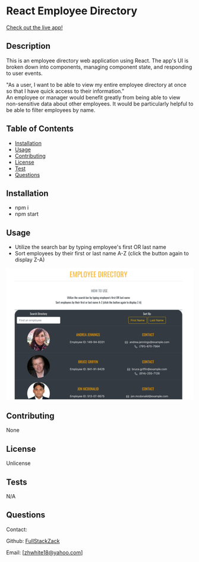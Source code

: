 # React Employee Directory

<a href="https://radiant-citadel-58253.herokuapp.com/">Check out the live app!</a>

## Description

This is an employee directory web application using React. The app's UI is broken down into components, managing component state, and responding to user events.

"As a user, I want to be able to view my entire employee directory at once so that I have quick access to their information."
<br>
An employee or manager would benefit greatly from being able to view non-sensitive data about other employees. It would be particularly helpful to be able to filter employees by name.


## Table of Contents
* [Installation](#installation)
* [Usage](#usage)
* [Contributing](#contributing)
* [License](#license)
* [Test](#test)
* [Questions](#questions)

## Installation
* npm i
* npm start

## Usage
* Utilize the search bar by typing employee's first OR last name
* Sort employees by their first or last name A-Z (click the button again to display Z-A)

![](/src/assets/reactempdir.png)

## Contributing
None

## License
Unlicense

## Tests
N/A

## Questions
Contact:

Github: [FullStackZack](https://github.com/FullStackZack)

Email: [zhwhite18@yahoo.com]

